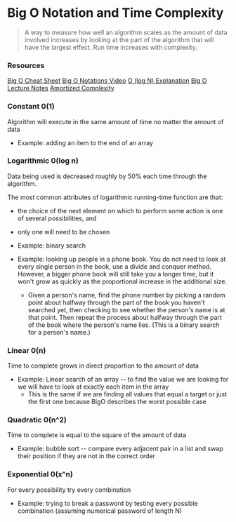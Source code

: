 # Big O Notation and Time Complexity
> A way to measure how well an algorithm scales as the amount of data involved increases by looking at the part of the algorithm that will have the largest effect. Run time increases with complexity.

### Resources
[Big O Cheat Sheet](http://bigocheatsheet.com/)
[Big O Notations Video](https://www.youtube.com/watch?v=V6mKVRU1evU)
[O (log N) Explanation](http://stackoverflow.com/questions/2307283/what-does-olog-n-mean-exactly)
[Big O Lecture Notes](http://www.cs.cmu.edu/~adamchik/15-121/lectures/Algorithmic%20Complexity/complexity.html)
[Amortized Complexity](http://stackoverflow.com/questions/15079327/amortized-complexity-in-laymans-terms)

### Constant 0(1)
Algorithm will execute in the same amount of time no matter the amount of data
- Example: adding an item to the end of an array

### Logarithmic 0(log n)
Data being used is decreased roughly by 50% each time through the algorithm.

The most common attributes of logarithmic running-time function are that:
- the choice of the next element on which to perform some action is one of several possibilities, and
- only one will need to be chosen

- Example: binary search
- Example: looking up people in a phone book. You do not need to look at every single person in the book, use a divide and conquer method. However, a bigger phone book will still take you a longer time, but it won't grow as quickly as the proportional increase in the additional size.
  - Given a person's name, find the phone number by picking a random point about halfway through the part of the book you haven't searched yet, then checking to see whether the person's name is at that point. Then repeat the process about halfway through the part of the book where the person's name lies. (This is a binary search for a person's name.)

### Linear 0(n)
Time to complete grows in direct proportion to the amount of data
- Example: Linear search of an array -- to find the value we are looking for we will have to look at exactly each item in the array
    - This is the same if we are finding all values that equal a target or just the first one because BigO describes the worst possible case

### Quadratic 0(n^2)
Time to complete is equal to the square of the amount of data
- Example: bubble sort -- compare every adjacent pair in a list and swap their position if they are not in the correct order

### Exponential 0(x^n)
For every possibility try every combination
- Example: trying to break a password by testing every possible combination (assuming numerical password of length N)
